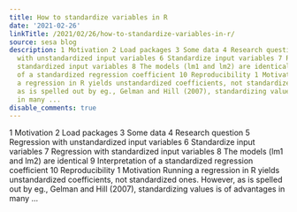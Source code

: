 ```yaml
---
title: How to standardize variables in R
date: '2021-02-26'
linkTitle: /2021/02/26/how-to-standardize-variables-in-r/
source: sesa blog
description: 1 Motivation 2 Load packages 3 Some data 4 Research question 5 Regression
  with unstandardized input variables 6 Standardize input variables 7 Regression with
  standardized input variables 8 The models (lm1 and lm2) are identical 9 Interpretation
  of a standardized regression coefficient 10 Reproducibility 1 Motivation Running
  a regression in R yields unstandardized coefficients, not standardized ones. However,
  as is spelled out by eg., Gelman and Hill (2007), standardizing values is of advantages
  in many ...
disable_comments: true
---
```

1 Motivation 2 Load packages 3 Some data 4 Research question 5 Regression with unstandardized input variables 6 Standardize input variables 7 Regression with standardized input variables 8 The models (lm1 and lm2) are identical 9 Interpretation of a standardized regression coefficient 10 Reproducibility 1 Motivation Running a regression in R yields unstandardized coefficients, not standardized ones. However, as is spelled out by eg., Gelman and Hill (2007), standardizing values is of advantages in many ...